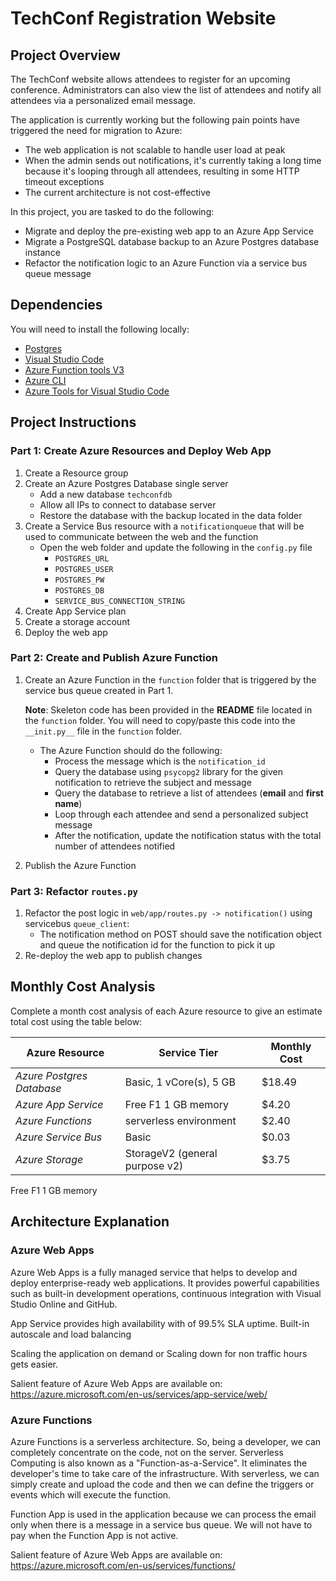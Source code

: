 # TechConf Registration Website

## Project Overview
The TechConf website allows attendees to register for an upcoming conference. Administrators can also view the list of attendees and notify all attendees via a personalized email message.

The application is currently working but the following pain points have triggered the need for migration to Azure:
 - The web application is not scalable to handle user load at peak
 - When the admin sends out notifications, it's currently taking a long time because it's looping through all attendees, resulting in some HTTP timeout exceptions
 - The current architecture is not cost-effective 

In this project, you are tasked to do the following:
- Migrate and deploy the pre-existing web app to an Azure App Service
- Migrate a PostgreSQL database backup to an Azure Postgres database instance
- Refactor the notification logic to an Azure Function via a service bus queue message

## Dependencies

You will need to install the following locally:
- [Postgres](https://www.postgresql.org/download/)
- [Visual Studio Code](https://code.visualstudio.com/download)
- [Azure Function tools V3](https://docs.microsoft.com/en-us/azure/azure-functions/functions-run-local?tabs=windows%2Ccsharp%2Cbash#install-the-azure-functions-core-tools)
- [Azure CLI](https://docs.microsoft.com/en-us/cli/azure/install-azure-cli?view=azure-cli-latest)
- [Azure Tools for Visual Studio Code](https://marketplace.visualstudio.com/items?itemName=ms-vscode.vscode-node-azure-pack)

## Project Instructions

### Part 1: Create Azure Resources and Deploy Web App
1. Create a Resource group
2. Create an Azure Postgres Database single server
   - Add a new database `techconfdb`
   - Allow all IPs to connect to database server
   - Restore the database with the backup located in the data folder
3. Create a Service Bus resource with a `notificationqueue` that will be used to communicate between the web and the function
   - Open the web folder and update the following in the `config.py` file
      - `POSTGRES_URL`
      - `POSTGRES_USER`
      - `POSTGRES_PW`
      - `POSTGRES_DB`
      - `SERVICE_BUS_CONNECTION_STRING`
4. Create App Service plan
5. Create a storage account
6. Deploy the web app

### Part 2: Create and Publish Azure Function
1. Create an Azure Function in the `function` folder that is triggered by the service bus queue created in Part 1.

      **Note**: Skeleton code has been provided in the **README** file located in the `function` folder. You will need to copy/paste this code into the `__init.py__` file in the `function` folder.
      - The Azure Function should do the following:
         - Process the message which is the `notification_id`
         - Query the database using `psycopg2` library for the given notification to retrieve the subject and message
         - Query the database to retrieve a list of attendees (**email** and **first name**)
         - Loop through each attendee and send a personalized subject message
         - After the notification, update the notification status with the total number of attendees notified
2. Publish the Azure Function

### Part 3: Refactor `routes.py`
1. Refactor the post logic in `web/app/routes.py -> notification()` using servicebus `queue_client`:
   - The notification method on POST should save the notification object and queue the notification id for the function to pick it up
2. Re-deploy the web app to publish changes

## Monthly Cost Analysis
Complete a month cost analysis of each Azure resource to give an estimate total cost using the table below:

| Azure Resource | Service Tier | Monthly Cost |
| ------------ | ------------ | ------------ |
| *Azure Postgres Database* |   Basic, 1 vCore(s), 5 GB   | $18.49 |
| *Azure App Service*   |  Free F1 1 GB memory        | $4.20 |
| *Azure Functions*   |    serverless environment     | $2.40 |
| *Azure Service Bus*   |   Basic                     | $0.03 |
| *Azure Storage*   |   StorageV2 (general purpose v2)   |  $3.75   |

Free F1 1 GB memory

## Architecture Explanation
### Azure Web Apps
Azure Web Apps is a fully managed service that helps to develop and deploy enterprise-ready web applications. It provides powerful capabilities such as built-in development operations, continuous integration with Visual Studio Online and GitHub.

App Service provides high availability with of 99.5% SLA uptime.
Built-in autoscale and load balancing

Scaling the application on demand or Scaling down for non traffic hours gets easier.

Salient feature of Azure Web Apps are available on:  
https://azure.microsoft.com/en-us/services/app-service/web/

### Azure Functions
Azure Functions is a serverless architecture. 
So, being a developer, we can completely concentrate on the code, not on the server. 
Serverless Computing is also known as a "Function-as-a-Service". It eliminates the developer's time to take care of the infrastructure. With serverless, we can simply create and upload the code and then we can define the triggers or events which will execute the function.

Function App is used in the application because we can process the email only when there is a message in a service bus queue. We will not have to pay when the Function App is not active.

Salient feature of Azure Web Apps are available on:  
https://azure.microsoft.com/en-us/services/functions/
